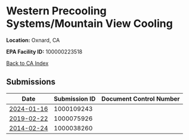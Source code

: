 # Western Precooling Systems/Mountain View Cooling

**Location:** Oxnard, CA

**EPA Facility ID:** 100000223518

[Back to CA Index](../../index.md)

## Submissions

| Date | Submission ID | Document Control Number |
|------|--------------|-------------------------|
| [2024-01-16](submissions/1000109243.md) | 1000109243 |  |
| [2019-02-22](submissions/1000075926.md) | 1000075926 |  |
| [2014-02-24](submissions/1000038260.md) | 1000038260 |  |
